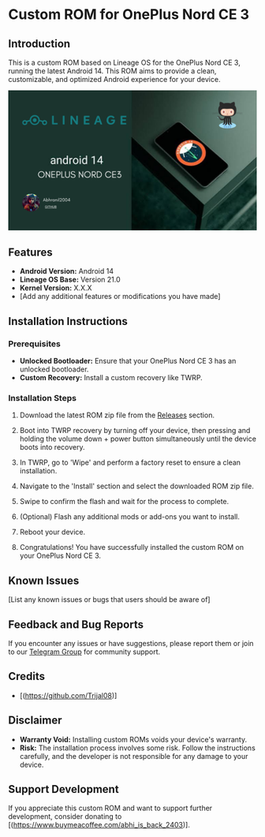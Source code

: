 # Custom ROM for OnePlus Nord CE 3

## Introduction

This is a custom ROM based on Lineage OS for the OnePlus Nord CE 3, running the latest Android 14. This ROM aims to provide a clean, customizable, and optimized Android experience for your device.

![ROM Banner](https://github.com/Abhranil2004/android_device_oneplus_ziti_CUSTOM_ROM/blob/mainlineage-21/ONEPLUS%20NORD%20CE3.png)

## Features

- **Android Version:** Android 14
- **Lineage OS Base:** Version 21.0
- **Kernel Version:** X.X.X
- [Add any additional features or modifications you have made]

## Installation Instructions

### Prerequisites

- **Unlocked Bootloader:** Ensure that your OnePlus Nord CE 3 has an unlocked bootloader.
- **Custom Recovery:** Install a custom recovery like TWRP.

### Installation Steps

1. Download the latest ROM zip file from the [Releases](https://github.com/Abhranil2004/android_device_oneplus_ziti_CUSTOM_ROM/releases/tag/Lineage-21) section.

2. Boot into TWRP recovery by turning off your device, then pressing and holding the volume down + power button simultaneously until the device boots into recovery.

3. In TWRP, go to 'Wipe' and perform a factory reset to ensure a clean installation.

4. Navigate to the 'Install' section and select the downloaded ROM zip file.

5. Swipe to confirm the flash and wait for the process to complete.

6. (Optional) Flash any additional mods or add-ons you want to install.

7. Reboot your device.

8. Congratulations! You have successfully installed the custom ROM on your OnePlus Nord CE 3.

## Known Issues

[List any known issues or bugs that users should be aware of]

## Feedback and Bug Reports

If you encounter any issues or have suggestions, please report them  or join to our [Telegram Group](https://t.me/BORNTORUNINPROGRAM) for community support.

## Credits

- [(https://github.com/Trijal08)]

## Disclaimer

- **Warranty Void:** Installing custom ROMs voids your device's warranty.
- **Risk:** The installation process involves some risk. Follow the instructions carefully, and the developer is not responsible for any damage to your device.

## Support Development

If you appreciate this custom ROM and want to support further development, consider donating to [(https://www.buymeacoffee.com/abhi_is_back_2403)].

